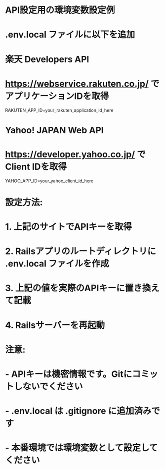 # API設定用の環境変数設定例

# .env.local ファイルに以下を追加

# 楽天 Developers API
# https://webservice.rakuten.co.jp/ でアプリケーションIDを取得
RAKUTEN_APP_ID=your_rakuten_application_id_here

# Yahoo! JAPAN Web API
# https://developer.yahoo.co.jp/ でClient IDを取得  
YAHOO_APP_ID=your_yahoo_client_id_here

# 設定方法:
# 1. 上記のサイトでAPIキーを取得
# 2. Railsアプリのルートディレクトリに .env.local ファイルを作成
# 3. 上記の値を実際のAPIキーに置き換えて記載
# 4. Railsサーバーを再起動

# 注意:
# - APIキーは機密情報です。Gitにコミットしないでください
# - .env.local は .gitignore に追加済みです
# - 本番環境では環境変数として設定してください
